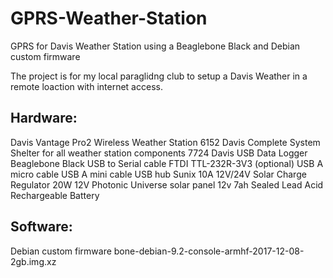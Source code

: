 # GPRS-Weather-Station
GPRS for Davis Weather Station using a Beaglebone Black and Debian custom firmware

The project is for my local paraglidng club to setup a Davis Weather in a remote loaction with internet access.

Hardware:
---------
Davis Vantage Pro2 Wireless Weather Station 6152
Davis Complete System Shelter for all weather station components 7724
Davis USB Data Logger
Beaglebone Black
USB to Serial cable FTDI TTL-232R-3V3 (optional)
USB A micro cable
USB A mini cable
USB hub
Sunix 10A 12V/24V Solar Charge Regulator
20W 12V Photonic Universe solar panel
12v 7ah Sealed Lead Acid Rechargeable Battery
  
Software:
---------
Debian custom firmware bone-debian-9.2-console-armhf-2017-12-08-2gb.img.xz

